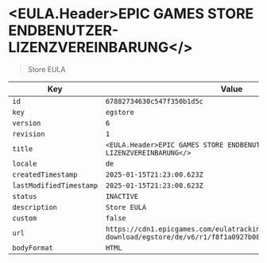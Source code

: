 # <EULA.Header>EPIC GAMES STORE ENDBENUTZER-LIZENZVEREINBARUNG</>

> Store EULA

| Key | Value |
| --- | ----- |
| `id` | `67882734630c547f350b1d5c` |
| `key` | `egstore` |
| `version` | `6` |
| `revision` | `1` |
| `title` | `<EULA.Header>EPIC GAMES STORE ENDBENUTZER-LIZENZVEREINBARUNG</>` |
| `locale` | `de` |
| `createdTimestamp` | `2025-01-15T21:23:00.623Z` |
| `lastModifiedTimestamp` | `2025-01-15T21:23:00.623Z` |
| `status` | `INACTIVE` |
| `description` | `Store EULA` |
| `custom` | `false` |
| `url` | `https://cdn1.epicgames.com/eulatracking-download/egstore/de/v6/r1/f8f1a0927b082ea866c539e74ea70793.pdf` |
| `bodyFormat` | `HTML` |
